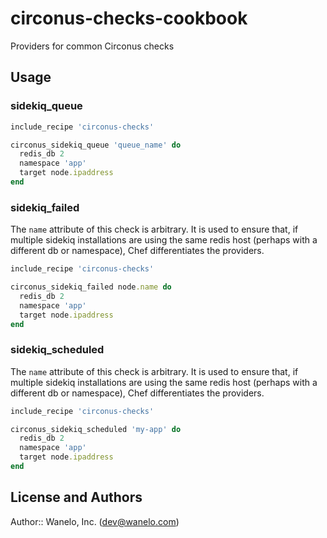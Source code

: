 circonus-checks-cookbook
========================

Providers for common Circonus checks

## Usage

### sidekiq_queue

```ruby
include_recipe 'circonus-checks'

circonus_sidekiq_queue 'queue_name' do
  redis_db 2
  namespace 'app'
  target node.ipaddress
end
```

### sidekiq_failed

The `name` attribute of this check is arbitrary. It is
used to ensure that, if multiple sidekiq installations
are using the same redis host (perhaps with a different
db or namespace), Chef differentiates the providers.

```ruby
include_recipe 'circonus-checks'

circonus_sidekiq_failed node.name do
  redis_db 2
  namespace 'app'
  target node.ipaddress
end
```

### sidekiq_scheduled

The `name` attribute of this check is arbitrary. It is
used to ensure that, if multiple sidekiq installations
are using the same redis host (perhaps with a different
db or namespace), Chef differentiates the providers.

```ruby
include_recipe 'circonus-checks'

circonus_sidekiq_scheduled 'my-app' do
  redis_db 2
  namespace 'app'
  target node.ipaddress
end
```

## License and Authors

Author:: Wanelo, Inc. (<dev@wanelo.com>)
